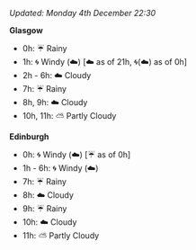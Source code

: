 *Updated: Monday 4th December 22:30*

**Glasgow**

* 0h: :umbrella: Rainy
* 1h: :cyclone: Windy (:cloud:) [:cloud: as of 21h, :cyclone:(:cloud:) as of 0h]
* 2h - 6h: :cloud: Cloudy
* 7h: :umbrella: Rainy
* 8h, 9h: :cloud: Cloudy
* 10h, 11h: :partly_sunny: Partly Cloudy

**Edinburgh**

* 0h: :cyclone: Windy (:cloud:) [:umbrella: as of 0h]
* 1h - 6h: :cyclone: Windy (:cloud:)
* 7h: :umbrella: Rainy
* 8h: :cloud: Cloudy
* 9h: :umbrella: Rainy
* 10h: :cloud: Cloudy
* 11h: :partly_sunny: Partly Cloudy
